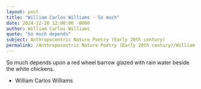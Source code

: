```yaml
---
layout: post
title: "William Carlos Williams - So much"
date: 2024-12-28 12:00:00 -0000
author: William Carlos Williams
quote: "So much depends"
subject: Anthropocentric Nature Poetry (Early 20th century)
permalink: /Anthropocentric Nature Poetry (Early 20th century)/William Carlos Williams/William Carlos Williams - So much
---
```


So much depends
  upon
  a red wheel
  barrow
  glazed with rain
  water
  beside the white
  chickens.

- William Carlos Williams
